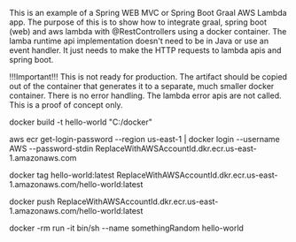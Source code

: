 This is an example of a Spring WEB MVC or Spring Boot Graal AWS Lambda app.
The purpose of this is to show how to integrate graal, spring boot (web) and aws lambda
with @RestControllers using a docker container. The lamba runtime api implementation doesn't need to be in Java or use an event handler. It just needs to make the HTTP requests to lambda apis and spring boot.

!!!Important!!!
This is not ready for production. The artifact should be copied out of the container that generates it to a separate, much smaller docker container. There is no error handling. The lambda error apis are not called. This is a proof of concept only.




docker build -t hello-world "C:/docker"

aws ecr get-login-password --region us-east-1 | docker login --username AWS --password-stdin ReplaceWithAWSAccountId.dkr.ecr.us-east-1.amazonaws.com

docker tag hello-world:latest ReplaceWithAWSAccountId.dkr.ecr.us-east-1.amazonaws.com/hello-world:latest

docker push ReplaceWithAWSAccountId.dkr.ecr.us-east-1.amazonaws.com/hello-world:latest

docker -rm run -it bin/sh --name somethingRandom hello-world